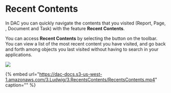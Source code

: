 # Recent Contents

In DAC you can quickly navigate the contents that you visited \(Report, Page, , Document and Task\) with the feature **Recent Contents**.

You can access **Recent Contents** by selecting the button on the toolbar. You can view a list of the most recent content you have visited, and go back and forth among objects you last visited without having to search in your applications.

![](https://dac-docs.s3-us-west-1.amazonaws.com/3.Ludwig/3.RecentsContents/2.png)

{% embed url="https://dac-docs.s3-us-west-1.amazonaws.com/3.Ludwig/3.RecentsContents/RecentsContents.mp4" caption="" %}

